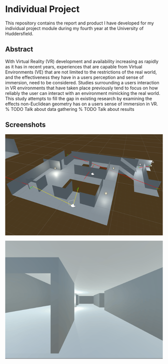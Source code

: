 # Individual Project

This repository contains the report and product I have developed for my individual project module during my fourth year at the University of Huddersfield.

## Abstract

With Virtual Reality (VR) development and availability increasing as rapidly as it has in recent years, experiences that are capable from Virtual Environments (VE) that are not limited to the restrictions of the real world, and the effectiveness they have in a users perception and sense of immersion, need to be considered.
Studies surrounding a users interaction in VR environments that have taken place previously tend to focus on how reliably the user can interact with an environment mimicking the real world.
This study attempts to fill the gap in existing research by examining the effects non-Euclidean geometry has on a users sense of immersion in VR.
% TODO Talk about data gathering
% TODO Talk about results

## Screenshots

![scene](https://github.com/nboxhallburnett/IndividualProject/blob/master/Report/Images/Lines_Everywhere2.png)

![gif](https://github.com/nboxhallburnett/IndividualProject/blob/master/Report/Images/NE_View_Gif.gif)
